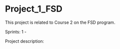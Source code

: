 # Project_1_FSD

This project is related to Course 2 on the FSD program.

Sprints:
1 - 

Project description:
